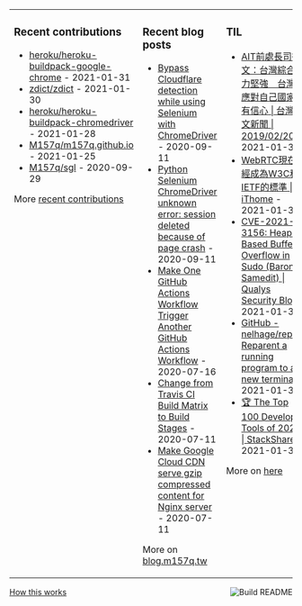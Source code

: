 <table><tr><td valign="top">

### Recent contributions
<!-- recent_contributions starts -->
* [heroku/heroku-buildpack-google-chrome](https://github.com/heroku/heroku-buildpack-google-chrome) - 2021-01-31
* [zdict/zdict](https://github.com/zdict/zdict) - 2021-01-30
* [heroku/heroku-buildpack-chromedriver](https://github.com/heroku/heroku-buildpack-chromedriver) - 2021-01-28
* [M157q/m157q.github.io](https://github.com/M157q/m157q.github.io) - 2021-01-25
* [M157q/sgl](https://github.com/M157q/sgl) - 2020-09-29
<!-- recent_contributions ends -->
More [recent contributions](https://github.com/M157q/M157q/blob/main/recent_contributions.md)
</td><td valign="top">

### Recent blog posts
<!-- blog starts -->
* [Bypass Cloudflare detection while using Selenium with ChromeDriver](https://blog.m157q.tw/posts/2020/09/11/bypass-cloudflare-detection-while-using-selenium-with-chromedriver/) - 2020-09-11
* [Python Selenium ChromeDriver unknown error: session deleted because of page crash](https://blog.m157q.tw/posts/2020/09/11/python-selenium-chromedriver-unknown-error-session-deleted-because-of-page-crash/) - 2020-09-11
* [Make One GitHub Actions Workflow Trigger Another GitHub Actions Workflow](https://blog.m157q.tw/posts/2020/07/16/make-one-github-actions-workflow-trigger-another-github-actions-workflow/) - 2020-07-16
* [Change from Travis CI Build Matrix to Build Stages](https://blog.m157q.tw/posts/2020/07/11/change-from-travis-ci-build-matrix-to-build-stages/) - 2020-07-11
* [Make Google Cloud CDN serve gzip compressed content for Nginx server](https://blog.m157q.tw/posts/2020/07/11/make-google-cloud-cdn-serve-gzip-compressed-content-for-nginx-server/) - 2020-07-11
<!-- blog ends -->
More on [blog.m157q.tw](https://blog.m157q.tw/)
</td><td valign="top">

### TIL
<!-- tils starts -->
* [AIT前處長司徒文：台灣綜合實力堅強　台灣人應對自己國家更有信心 | 台灣英文新聞 | 2019/02/20](https://github.com/M157q/m157q.github.io/issues/1253) - 2021-01-31
* [WebRTC現在已經成為W3C和IETF的標準 | iThome](https://github.com/M157q/m157q.github.io/issues/1251) - 2021-01-30
* [CVE-2021-3156: Heap-Based Buffer Overflow in Sudo (Baron Samedit) | Qualys Security Blog](https://github.com/M157q/m157q.github.io/issues/1250) - 2021-01-30
* [GitHub - nelhage/reptyr: Reparent a running program to a new terminal](https://github.com/M157q/m157q.github.io/issues/1249) - 2021-01-30
* [🏆 The Top 100 Developer Tools of 2020 | StackShare](https://github.com/M157q/m157q.github.io/issues/1248) - 2021-01-30
<!-- tils ends -->
More on [here](https://github.com/M157q/m157q.github.io/issues?q=is%3Aissue+is%3Aopen+sort%3Aupdated-desc)
</td></tr></table>

<a href="https://github.com/M157q/M157q/actions"><img src="https://github.com/M157q/M157q/workflows/Build%20README/badge.svg" align="right" alt="Build README"></a> <a href="https://simonwillison.net/2020/Jul/10/self-updating-profile-readme/">How this works</a>
